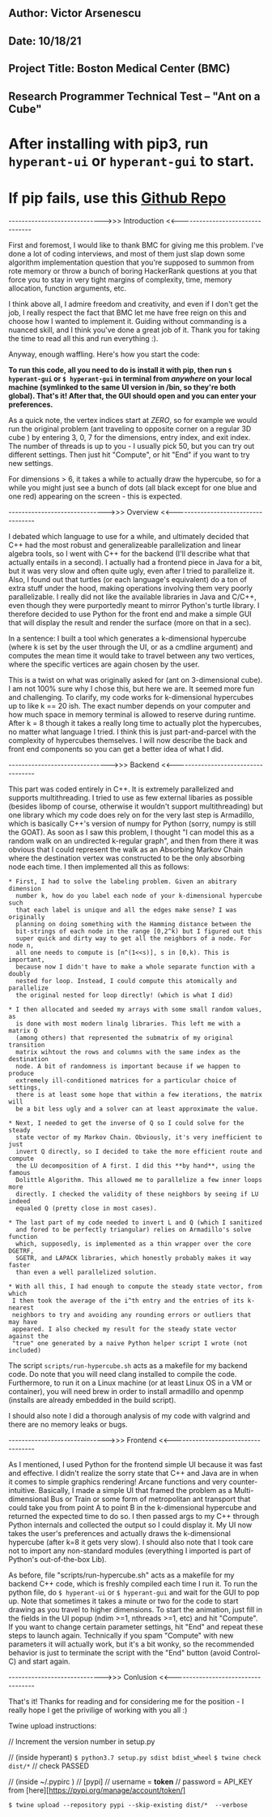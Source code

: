 ## Author: Victor Arsenescu
## Date: 10/18/21
## Project Title: Boston Medical Center (BMC)
## Research Programmer Technical Test – "Ant on a Cube"

# After installing with **pip3**, run `hyperant-ui` or `hyperant-gui` to start.
# If pip fails, use this [Github Repo](https://github.com/v0rtex20k/hyperant)


----------------------------->>> Introduction <<--------------------------------

First and foremost, I would like to thank BMC for giving me this problem. I've
done a lot of coding interviews, and most of them just slap down some algorithm
implementation question that you're supposed to summon from rote memory or throw
a bunch of boring HackerRank questions at you that force you to stay in very
tight margins of complexity, time, memory allocation, function arguments, etc.

I think above all, I admire freedom and creativity, and even if I don't get the
job, I really respect the fact that BMC let me have free reign on this and
choose how I wanted to implement it. Guiding without commanding is a nuanced
skill, and I think you've done a great job of it. Thank you for taking the time
to read all this and run everything :).

Anyway, enough waffling. Here's how you start the code:


**To run this code, all you need to do is install it with pip, then run
`$ hyperant-gui` or `$ hyperant-gui` in terminal from *anywhere* on your local
machine (symlinked to the same UI version in /bin, so they're both global).
That's it! After that, the GUI should open and you can enter your preferences.**

As a quick note, the vertex indices start at *ZERO*, so for example we would run
the original problem (ant traveling to opposite corner on a regular 3D cube ) by
entering 3, 0, 7 for the dimensions, entry index, and exit index. The number of
threads is up to you - I usually pick 50, but you can try out different settings.
Then just hit "Compute", or hit "End" if you want to try new settings.


For dimensions > 6, it takes a while to actually draw the hypercube, so for a
while you might just see a bunch of dots (all black except for one blue and one
red) appearing on the screen - this is expected.

------------------------------>>> Overview <<-----------------------------------

I debated which language to use for a while, and ultimately decided that C++ had
the most robust and generalizeable parallelization and linear algebra tools, so
I went with C++ for the backend (I'll describe what that actually entails in a
second). I actually had a frontend piece in Java for a bit, but it was very slow
and often quite ugly, even after I tried to parallelize it. Also, I found out
that turtles (or each language's equivalent) do a ton of extra stuff under the
hood, making operations involving them very poorly parallelizable. I really did
not like the available libraries in Java and C/C++, even though they were
purportedly meant to mirror Python's turtle library. I therefore decided to use
Python for the front end and make a simple GUI that will display the result and
render the surface (more on that in a sec).

In a sentence:
	I built a tool which generates a k-dimensional hypercube (where k is set by
	the user through the UI, or as a cmdline argument) and computes the mean
	time it would take to travel between any two vertices, where the specific
	vertices are again chosen by the user.

This is a twist on what was originally asked for (ant on 3-dimensional cube). I
am not 100% sure why I chose this, but here we are. It seemed more fun and
challenging. To clarify, my code works for k-dimensional hypercubes up to like
k == 20 ish. The exact number depends on your computer and how much space in
memory terminal is allowed to reserve during runtime. After k = 8 though it
takes a really long time to actually plot the hypercubes, no matter what
language I tried. I think this is just part-and-parcel with the complexity of
hypercubes themselves. I will now describe the back and front end components so
you can get a better idea of what I did.

------------------------------->>> Backend <<-----------------------------------

This part was coded entirely in C++. It is extremely parallelized and supports
multithreading. I tried to use as few external libaries as possible (besides
libomp of course, otherwise it wouldn't support multithreading) but one library
which my code does rely on for the very last step is Armadillo, which is
basically C++'s version of numpy for Python (sorry, numpy is still the GOAT). As
soon as I saw this problem, I thought "I can model this as a random walk on an
undirected k-regular graph", and then from there it was obvious that I could
represent the walk as an Absorbing Markov Chain where the destination vertex
was constructed to be the only absorbing node each time. I then implemented all
this as follows:

	* First, I had to solve the labeling problem. Given an abitrary dimension
	  number k, how do you label each node of your k-dimensional hypercube such
	  that each label is unique and all the edges make sense? I was originally
	  planning on doing something with the Hamming distance between the
	  bit-strings of each node in the range [0,2^k) but I figured out this
	  super quick and dirty way to get all the neighbors of a node. For node n,
	  all one needs to compute is [n^(1<<s)], s in [0,k). This is important,
	  because now I didn't have to make a whole separate function with a doubly
	  nested for loop. Instead, I could compute this atomically and parallelize
	  the original nested for loop directly! (which is what I did)

	* I then allocated and seeded my arrays with some small random values, as
	  is done with most modern linalg libraries. This left me with a matrix Q
	  (among others) that represented the submatrix of my original transition
	  matrix wihtout the rows and columns with the same index as the destination
	  node. A bit of randomness is important because if we happen to produce
	  extremely ill-conditioned matrices for a particular choice of settings,
	  there is at least some hope that within a few iterations, the matrix will
	  be a bit less ugly and a solver can at least approximate the value.

	* Next, I needed to get the inverse of Q so I could solve for the steady
	  state vector of my Markov Chain. Obviously, it's very inefficient to just
	  invert Q directly, so I decided to take the more efficient route and compute
	  the LU decomposition of A first. I did this **by hand**, using the famous
	  Dolittle Algorithm. This allowed me to parallelize a few inner loops more
	  directly. I checked the validity of these neighbors by seeing if LU indeed
	  equaled Q (pretty close in most cases).

	* The last part of my code needed to invert L and Q (which I sanitized
	  and fored to be perfectly triangular) relies on Armadillo's solve function
	  which, supposedly, is implemented as a thin wrapper over the core DGETRF,
	  SGETR, and LAPACK libraries, which honestly probably makes it way faster
	  than even a well parallelized solution.

	* With all this, I had enough to compute the steady state vector, from which
	 I then took the average of the i^th entry and the entries of its k-nearest
	 neighbors to try and avoiding any rounding errors or outliers that may have
	 appeared. I also checked my result for the steady state vector against the
	 "true" one generated by a naive Python helper script I wrote (not included)

The script `scripts/run-hypercube.sh` acts as a makefile for my backend code. Do
note that you will need clang installed to compile the code. Furthermore, to
run it on a Linux machine (or at least Linux OS in a VM or container), you will
need brew in order to install armadillo and openmp (installs are already
embedded in the build script).

I should also note I did a thorough analysis of my code with valgrind and there
are no memory leaks or bugs.

------------------------------>>> Frontend <<-----------------------------------

As I mentioned, I used Python for the frontend simple UI because it was fast and
effective. I didn't realize the sorry state that C++ and Java are in when it
comes to simple graphics rendering! Arcane functions and very counter-intuitive.
Basically, I made a simple UI that framed the problem as a Multi-dimensional
Bus or Train or some form of metropolitan ant transport that could take you from
point A to point B in the k-dimensional hypercube and returned the expected time
to do so. I then passed args to my C++ through Python internals and collected
the output so I could display it. My UI now takes the user's preferences and
actually draws the k-dimensional hypercube (after k=8 it gets very slow).
I should also note that I took care not to import any non-standard modules
(everything I imported is part of Python's out-of-the-box Lib).

As before, file "scripts/run-hypercube.sh" acts as a makefile for my backend C++
code, which is freshly compiled each time I run it. To run the python file, do
`$ hyperant-ui` or `$ hyperant-gui` and wait for the GUI to pop up. Note that
sometimes it takes a minute or two for the code to start drawing as you travel
to higher dimensions. To start the animation, just fill in the fields in the 
UI popup (ndim >=1, nthreads >=1, etc) and hit "Compute". If you want to change
certain parameter settings, hit "End" and repeat these steps to launch again.
Technically if you spam "Compute" with new parameters it will actually work,
but it's a bit wonky, so the recommended behavior is just to terminate the
script with the "End" button (avoid Control-C) and start again.


----------------------------->>> Conlusion <<-----------------------------------

That's it! Thanks for reading and for considering me for the position - I really
hope I get the privilige of working with you all :)


Twine upload instructions:

// Increment the version number in setup.py

// (inside hyperant)
`$ python3.7 setup.py sdist bdist_wheel`
`$ twine check dist/*` // check PASSED

// (inside \~/.pypirc )
// [pypi]
// username = __token__
// password = API_KEY from [here][https://pypi.org/manage/account/token/]

`$ twine upload --repository pypi --skip-existing dist/*  --verbose`

